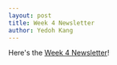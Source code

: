 ```yaml
---
layout: post
title: Week 4 Newsletter
author: Yedoh Kang
---
```

Here's the [Week 4 Newsletter](/downloads/newsletters/week4-2017.pdf)!
